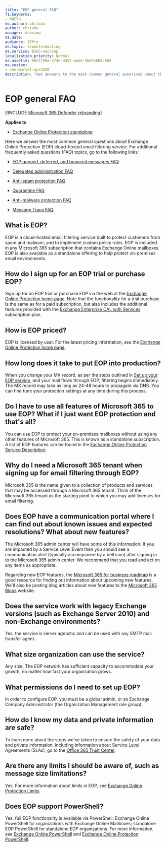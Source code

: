 ```yaml
---
title: "EOP general FAQ"
f1.keywords:
- NOCSH
ms.author: chrisda
author: chrisda
manager: dansimp
ms.date:
audience: ITPro
ms.topic: troubleshooting
ms.service: O365-seccomp
localization_priority: Normal
ms.assetid: 9dbff00a-474e-4452-aeb5-5be9a6b8c6d5
ms.custom:
- seo-marvel-apr2020
description: "Get answers to the most common general questions about the Exchange Online Protection (EOP) cloud-hosted email filtering service."
---
```


# EOP general FAQ

[!INCLUDE [Microsoft 365 Defender rebranding](../includes/microsoft-defender-for-office.md)]

**Applies to**
-  [Exchange Online Protection standalone](https://go.microsoft.com/fwlink/?linkid=2148611)

Here we answer the most common general questions about Exchange Online Protection (EOP) cloud-hosted email filtering service. For additional frequently asked questions (FAQ) topics, go to the following links:

- [EOP queued, deferred, and bounced messages FAQ](eop-queued-deferred-and-bounced-messages-faq.md)

- [Delegated administration FAQ](delegated-administration-faq.md)

- [Anti-spam protection FAQ](anti-spam-protection-faq.md)

- [Quarantine FAQ](quarantine-faq.md)

- [Anti-malware protection FAQ](anti-malware-protection-faq-eop.md)

- [Message Trace FAQ](https://docs.microsoft.com/exchange/monitoring/trace-an-email-message/message-trace-faq)

## What is EOP?

EOP is a cloud-hosted email filtering service built to protect customers from spam and malware, and to implement custom policy rules. EOP is included in any Microsoft 365 subscription that contains Exchange Online mailboxes. EOP is also available as a standalone offering to help protect on-premises email environments.

## How do I sign up for an EOP trial or purchase EOP?

Sign up for an EOP trial or purchase EOP via the web at the [Exchange Online Protection home page](https://products.office.com/exchange/exchange-email-security-spam-protection). Note that the functionality for a trial purchase is the same as for a paid subscription, but also includes the additional features provided with the [Exchange Enterprise CAL with Services](https://products.office.com/exchange/microsoft-exchange-server-licensing-licensing-overview) subscription plan.

## How is EOP priced?

EOP is licensed by user. For the latest pricing information, see the [Exchange Online Protection home page](https://products.office.com/exchange/exchange-email-security-spam-protection).

## How long does it take to put EOP into production?

When you change your MX record, as per the steps outlined in [Set up your EOP service](set-up-your-eop-service.md), and your mail flows through EOP, filtering begins immediately. The MX record may take as long as 24-48 hours to propagate via DNS. You can fine tune your protection settings at any time during this process.

## Do I have to use all features of Microsoft 365 to use EOP? What if I just want EOP protection and that's all?

You can use EOP to protect your on-premises mailboxes without using any other features of Microsoft 365. This is known as a standalone subscription. A list of EOP features can be found in the [Exchange Online Protection Service Description](https://docs.microsoft.com/office365/servicedescriptions/exchange-online-protection-service-description/exchange-online-protection-service-description).

## Why do I need a Microsoft 365 tenant when signing up for email filtering through EOP?

Microsoft 365 is the name given to a collection of products and services that may be accessed through a Microsoft 365 tenant. Think of the Microsoft 365 tenant as the starting point to which you may add licenses for email filtering.

## Does EOP have a communication portal where I can find out about known issues and expected resolutions? What about new features?

The Microsoft 365 admin center will have some of this information. If you are impacted by a Service Level Event then you should see a communication alert (typically accompanied by a bell icon) after signing in to the Microsoft 365 admin center. We recommend that you read and act on any items as appropriate.

Regarding new EOP features, the [Microsoft 365 for business roadmap](https://www.microsoft.com/microsoft-365/roadmap?filters=O365) is a good resource for finding out information about upcoming new features. We'll also be posting blog articles about new features to the [Microsoft 365 Blogs](https://www.microsoft.com/microsoft-365/blog/) website.

## Does the service work with legacy Exchange versions (such as Exchange Server 2010) and non-Exchange environments?

Yes, the service is server agnostic and can be used with any SMTP mail transfer agent.

## What size organization can use the service?

Any size. The EOP network has sufficient capacity to accommodate your growth, no matter how fast your organization grows.

## What permissions do I need to set up EOP?

In order to configure EOP, you must be a global admin, or an Exchange Company Administrator (the Organization Management role group).

## How do I know my data and private information are safe?

To learn more about the steps we've taken to ensure the safety of your data and private information, including information about Service Level Agreements (SLAs), go to the [Office 365 Trust Center](https://www.microsoft.com/trust-center).

## Are there any limits I should be aware of, such as message size limitations?

Yes. For more information about limits in EOP, see [Exchange Online Protection Limits](https://docs.microsoft.com/office365/servicedescriptions/exchange-online-protection-service-description/exchange-online-protection-limits).

## Does EOP support PowerShell?

Yes, full EOP functionality is available via PowerShell: Exchange Online PowerShell for organizations with Exchange Online Mailboxes; standalone EOP PowerShell for standalone EOP organizations. For more information, see [Exchange Online PowerShell](https://docs.microsoft.com/powershell/exchange/exchange-online-powershell) and [Exchange Online Protection PowerShell](https://docs.microsoft.com/powershell/exchange/exchange-online-protection-powershell).
